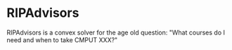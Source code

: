 # RIPAdvisors
RIPAdvisors is a convex solver for the age old question: "What courses do I need and when to take CMPUT XXX?"
